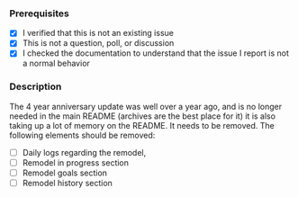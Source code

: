 ### Prerequisites

- [x] I verified that this is not an existing issue
- [x] This is not a question, poll, or discussion
- [x] I checked the documentation to understand that the issue I report is not a normal behavior

### Description

The 4 year anniversary update was well over a year ago, and is no longer needed in the main README (archives are the best place for it) it is also taking up a lot of memory on the README. It needs to be removed. The following elements should be removed:

- [ ] Daily logs regarding the remodel,
- [ ] Remodel in progress section
- [ ] Remodel goals section
- [ ] Remodel history section
